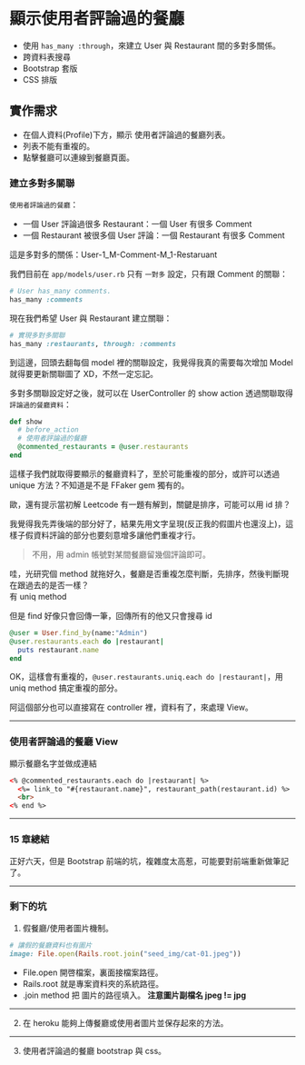 # 顯示使用者評論過的餐廳
- 使用 `has_many :through`，來建立 User 與 Restaurant 間的多對多關係。
- 跨資料表搜尋
- Bootstrap 套版
- CSS 排版

## 實作需求
- 在個人資料(Profile)下方，顯示 使用者評論過的餐廳列表。
- 列表不能有重複的。
- 點擊餐廳可以連線到餐廳頁面。

### 建立多對多關聯
`使用者評論過的餐廳`：  
- 一個 User 評論過很多 Restaurant：一個 User 有很多 Comment
- 一個 Restaurant 被很多個 User 評論：一個 Restaurant 有很多 Comment

這是多對多的關係：User-1_M-Comment-M_1-Restaruant

我們目前在 `app/models/user.rb` 只有 `一對多` 設定，只有跟 Comment 的關聯：
```rb
# User has_many comments.
has_many :comments
```

現在我們希望 User 與 Restaurant 建立關聯：
```rb
# 實現多對多關聯
has_many :restaurants, through: :comments
```

到這邊，回頭去翻每個 model 裡的關聯設定，我覺得我真的需要每次增加 Model 就得要更新關聯圖了 XD，不然一定忘記。

多對多關聯設定好之後，就可以在 UserController 的 show action 透過關聯取得 `評論過的餐廳資料`：
```rb
def show
  # before_action
  # 使用者評論過的餐廳
  @commented_restaurants = @user.restaurants
end
```

這樣子我們就取得要顯示的餐廳資料了，至於可能重複的部分，或許可以透過 unique 方法？不知道是不是 FFaker gem 獨有的。

歐，還有提示當初解 Leetcode 有一題有解到，關鍵是排序，可能可以用 id 排？

我覺得我先弄後端的部分好了，結果先用文字呈現(反正我的假圖片也還沒上)，這樣子假資料評論的部分也要刻意增多讓他們重複才行。
> 不用，用 admin 帳號對某間餐廳留幾個評論即可。

哇，光研究個 method 就拖好久，餐廳是否重複怎麼判斷，先排序，然後判斷現在跟過去的是否一樣？  
有 uniq method

但是 find 好像只會回傳一筆，回傳所有的他又只會搜尋 id

```rb
@user = User.find_by(name:"Admin")
@user.restaurants.each do |restaurant|
  puts restaurant.name
end
```

OK，這樣會有重複的，`@user.restaurants.uniq.each do |restaurant|`，用 uniq method 搞定重複的部分。

阿這個部分也可以直接寫在 controller 裡，資料有了，來處理 View。

---
### 使用者評論過的餐廳 View
顯示餐廳名字並做成連結

```html
<% @commented_restaurants.each do |restaurant| %>
  <%= link_to "#{restaurant.name}", restaurant_path(restaurant.id) %>
  <br>
<% end %>
```

---
### 15 章總結
正好六天，但是 Bootstrap 前端的坑，複雜度太高惹，可能要對前端重新做筆記了。

---
### 剩下的坑
1. 假餐廳/使用者圖片機制。  

```rb
# 讓假的餐廳資料也有圖片
image: File.open(Rails.root.join("seed_img/cat-01.jpeg"))
```

- File.open 開啓檔案，裏面接檔案路徑。
- Rails.root 就是專案資料夾的系統路徑。
- .join method 把 圖片的路徑填入。 **注意圖片副檔名 jpeg != jpg**

---
2. 在 heroku 能夠上傳餐廳或使用者圖片並保存起來的方法。


---
3. 使用者評論過的餐廳 bootstrap 與 css。

